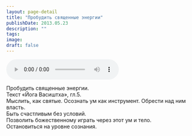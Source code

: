 ```yaml
---
layout: page-detail
title: "Пробудить священные энергии"
publishDate: 2013.05.23
description: ""
tags:
image:
draft: false
---
```


<audio title="2013.05.23 - Пробудить священные энергии.mp3" src="https://filer-api.advayta.org/v1.0/public/files/75720" controls=""></audio>

 Пробудить священные энергии.  
Текст «Йога Васиштха», гл.5.  
Мыслить, как святые. Осознать ум как инструмент. Обрести над ним власть.  
Быть счастливым без условий.  
Позволить божественному играть через этот ум и тело.  
Остановиться на уровне сознания. 

  
